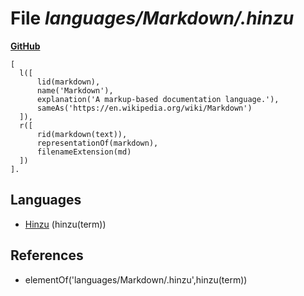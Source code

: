 # File _languages/Markdown/.hinzu_
**[GitHub](https://github.com/softlang/yas/blob/master/languages/Markdown/.hinzu)**
```
[
  l([
      lid(markdown),
      name('Markdown'),
      explanation('A markup-based documentation language.'),
      sameAs('https://en.wikipedia.org/wiki/Markdown')
  ]),
  r([
      rid(markdown(text)),
      representationOf(markdown),
      filenameExtension(md)
  ])
].
```

## Languages
* [Hinzu](../languages/Hinzu.md) (hinzu(term))

## References
* elementOf('languages/Markdown/.hinzu',hinzu(term))
